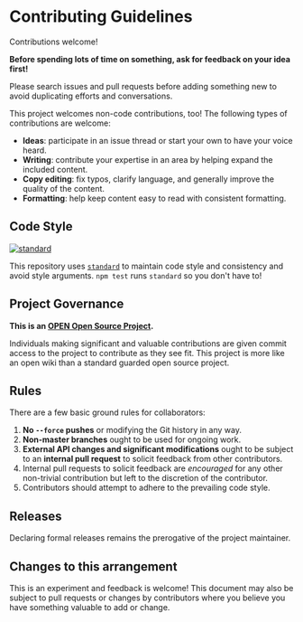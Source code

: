 # Contributing Guidelines

  Contributions welcome!

**Before spending lots of time on something, ask for feedback on your idea first!**

Please search issues and pull requests before adding something new to avoid duplicating efforts and conversations.

This project welcomes non-code contributions, too! The following types of contributions are welcome:

- **Ideas**: participate in an issue thread or start your own to have your voice heard.
- **Writing**: contribute your expertise in an area by helping expand the included content.
- **Copy editing**: fix typos, clarify language, and generally improve the quality of the content.
- **Formatting**: help keep content easy to read with consistent formatting.

## Code Style

[![standard][standard-image]][standard-url]

This repository uses [`standard`][standard-url] to maintain code style and consistency and avoid style arguments. `npm test` runs `standard` so you don't have to!

[standard-image]: https://cdn.rawgit.com/feross/standard/master/badge.svg
[standard-url]: https://github.com/feross/standard

## Project Governance

**This is an [OPEN Open Source Project](http://openopensource.org/).**

Individuals making significant and valuable contributions are given commit access to the project to contribute as they see fit. This project is more like an open wiki than a standard guarded open source project.

## Rules

There are a few basic ground rules for collaborators:

1. **No `--force` pushes** or modifying the Git history in any way.
1. **Non-master branches** ought to be used for ongoing work.
1. **External API changes and significant modifications** ought to be subject to an **internal pull request** to solicit feedback from other contributors.
1. Internal pull requests to solicit feedback are *encouraged* for any other non-trivial contribution but left to the discretion of the contributor.
1. Contributors should attempt to adhere to the prevailing code style.

## Releases

Declaring formal releases remains the prerogative of the project maintainer.

## Changes to this arrangement

This is an experiment and feedback is welcome! This document may also be subject to pull requests or changes by contributors where you believe you have something valuable to add or change.
